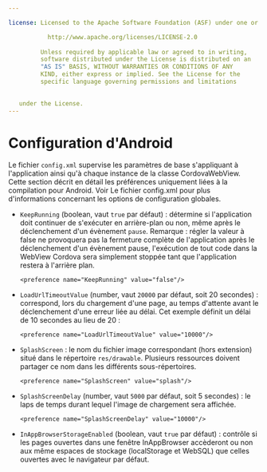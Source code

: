 ```yaml
---

license: Licensed to the Apache Software Foundation (ASF) under one or more contributor license agreements. See the NOTICE file distributed with this work for additional information regarding copyright ownership. The ASF licenses this file to you under the Apache License, Version 2.0 (the "License"); you may not use this file except in compliance with the License. You may obtain a copy of the License at

           http://www.apache.org/licenses/LICENSE-2.0
    
         Unless required by applicable law or agreed to in writing,
         software distributed under the License is distributed on an
         "AS IS" BASIS, WITHOUT WARRANTIES OR CONDITIONS OF ANY
         KIND, either express or implied. See the License for the
         specific language governing permissions and limitations
    

   under the License.
---
```


# Configuration d'Android

Le fichier `config.xml` supervise les paramètres de base s'appliquant à l'application ainsi qu'à chaque instance de la classe CordovaWebView. Cette section décrit en détail les préférences uniquement liées à la compilation pour Android. Voir Le fichier config.xml pour plus d'informations concernant les options de configuration globales.

*   `KeepRunning` (boolean, vaut `true` par défaut) : détermine si l'application doit continuer de s'exécuter en arrière-plan ou non, même après le déclenchement d'un évènement `pause`. Remarque : régler la valeur à false ne provoquera pas la fermeture complète de l'application après le déclenchement d'un évènement pause, l'exécution de tout code dans la WebView Cordova sera simplement stoppée tant que l'application restera à l'arrière plan.
    
        <preference name="KeepRunning" value="false"/>
        

*   `LoadUrlTimeoutValue` (number, vaut `20000` par défaut, soit 20 secondes) : correspond, lors du chargement d'une page, au temps d'attente avant le déclenchement d'une erreur liée au délai. Cet exemple définit un délai de 10 secondes au lieu de 20 :
    
        <preference name="LoadUrlTimeoutValue" value="10000"/>
        

*   `SplashScreen` : le nom du fichier image correspondant (hors extension) situé dans le répertoire `res/drawable`. Plusieurs ressources doivent partager ce nom dans les différents sous-répertoires.
    
        <preference name="SplashScreen" value="splash"/>
        

*   `SplashScreenDelay` (number, vaut `5000` par défaut, soit 5 secondes) : le laps de temps durant lequel l'image de chargement sera affichée.
    
        <preference name="SplashScreenDelay" value="10000"/>
        

*   `InAppBrowserStorageEnabled` (boolean, vaut `true` par défaut) : contrôle si les pages ouvertes dans une fenêtre InAppBrowser accèderont ou non aux même espaces de stockage (localStorage et WebSQL) que celles ouvertes avec le navigateur par défaut.